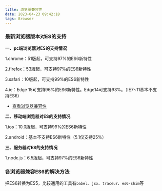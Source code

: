 ```yaml
---
title: 浏览器兼容性
date: 2023-04-23 09:42:18
tags: Browser
---
```


<meta name="referrer" content="no-referrer"/>

### 最新浏览器版本对ES的支持

**一、pc端浏览器对ES的支持情况**

1.chrome：51版起，可支持97%的ES6新特性

2.firefox：53版起，可支持97%的ES6新特性

3.safari：10版起，可支持99%的ES6新特性

4.ie：Edge 15可支持96%的ES6新特性。Edge14可支持93%。（IE7~11基本不支持ES6）

* [查看浏览器兼容性](http://kangax.github.io/compat-table/es6/)

**二、移动端浏览器对ES的支持情况**

1.ios：10.0版起，可支持99%的ES6新特性

2.android：基本不支持ES6新特性（5.1仅支持25%）

**三、服务器对ES的支持情况**

1.node.js：6.5版起，可支持97%的ES6新特性


### 各浏览器兼容ES6的解决方法

把ES6转换为ES5，比较通用的工具有`babel`、`jsx`、`traceur`、`es6-shim`等

